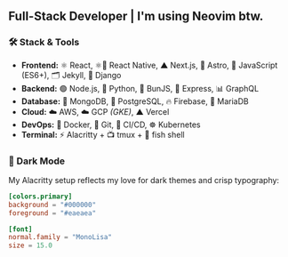 ## Full-Stack Developer | I'm using Neovim btw.

### 🛠 Stack & Tools

- **Frontend:** ⚛️ React, ⚛️📱 React Native, ▲ Next.js, 🚀 Astro, 💛 JavaScript (ES6+), 🗂️ Jekyll, 🎸 Django
- **Backend:** 🟢 Node.js, 🐍 Python, 🐰 BunJS, 🚂 Express, 📊 GraphQL
- **Database:** 🍃 MongoDB, 🐘 PostgreSQL, 🔥 Firebase, 🐬 MariaDB
- **Cloud:** ☁️ AWS, ☁️ GCP <i>(GKE)</i>, ▲ Vercel
- **DevOps:** 🐳 Docker, 🌿 Git, 🔄 CI/CD, ☸️ Kubernetes
- **Terminal:** ⚡ Alacritty + 📺 tmux + 🐠 fish shell

### 🖤 Dark Mode

My Alacritty setup reflects my love for dark themes and crisp typography:

```toml
[colors.primary]
background = "#000000"
foreground = "#eaeaea"

[font]
normal.family = "MonoLisa"
size = 15.0
